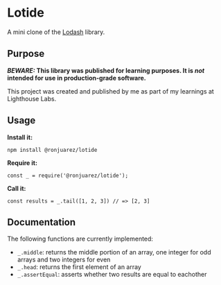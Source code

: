 # Lotide

A mini clone of the [Lodash](https://lodash.com) library.

## Purpose

**_BEWARE:_ This library was published for learning purposes. It is _not_ intended for use in production-grade software.**

This project was created and published by me as part of my learnings at Lighthouse Labs. 

## Usage

**Install it:**

`npm install @ronjuarez/lotide`

**Require it:**

`const _ = require('@ronjuarez/lotide');`

**Call it:**

`const results = _.tail([1, 2, 3]) // => [2, 3]`

## Documentation

The following functions are currently implemented:

* `_.middle`: returns the middle portion of an array, one integer for odd arrays and two integers for even
* `_.head`: returns the first element of an array
* `_.assertEqual`: asserts whether two results are equal to eachother